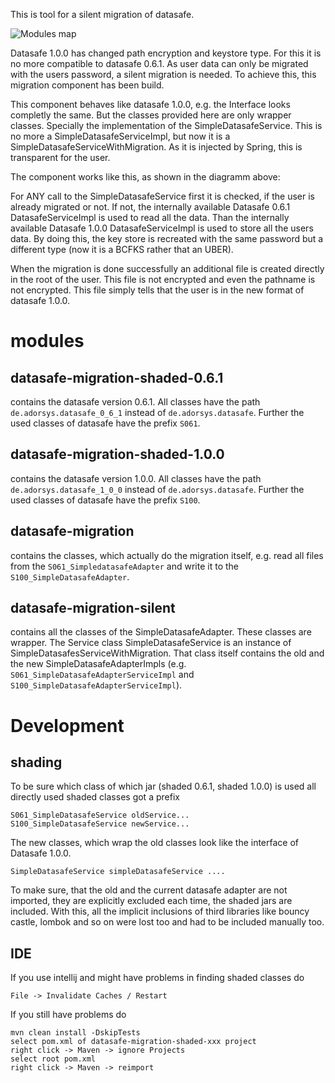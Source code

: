 This is tool for a silent migration of datasafe.

![Modules map](http://www.plantuml.com/plantuml/proxy?src=https://raw.githubusercontent.com/adorsys/datasafe-migration/develop/docs/diagrams/silent-migration.puml&fmt=svg&vvv=1&sanitize=true)

Datasafe 1.0.0 has changed path encryption and keystore type. For this it is no more compatible to datasafe 0.6.1.
As user data can only be migrated with the users password, a silent migration is needed. To achieve this, this migration component has been build.

This component behaves like datasafe 1.0.0, e.g. the Interface looks completly the same.
But the classes provided here are only wrapper classes. Specially the implementation of the SimpleDatasafeService.
This is no more a SimpleDatasafeServiceImpl, but now it is a SimpleDatasafeServiceWithMigration. As it is injected by Spring,
this is transparent for the user.

The component works like this, as shown in the diagramm above: 

For ANY call to the SimpleDatasafeService first it is checked, if the user 
is already migrated or not. If not, the internally available Datasafe 0.6.1 DatasafeServiceImpl is used
to read all the data. Than the internally available Datasafe 1.0.0 DatasafeServiceImpl is used to 
store all the users data. By doing this, the key store is recreated with the 
same password but a different type (now it is a BCFKS rather that an UBER).

When the migration is done successfully an additional file is created directly in the 
root of the user. This file is not encrypted and even the pathname is not encrypted.
This file simply tells that the user is in the new format of datasafe 1.0.0.

# modules
## datasafe-migration-shaded-0.6.1
contains the datasafe version 0.6.1. All classes have the path <code>de.adorsys.datasafe_0_6_1</code>
 instead of <code>de.adorsys.datasafe</code>. Further the used classes of datasafe have the prefix 
 <code>S061</code>.
## datasafe-migration-shaded-1.0.0
contains the datasafe version 1.0.0. All classes have the path <code>de.adorsys.datasafe_1_0_0</code>
 instead of <code>de.adorsys.datasafe</code>. Further the used classes of datasafe have the prefix 
 <code>S100</code>.
## datasafe-migration
contains the classes, which actually do the migration itself, e.g. read all files
from the <code>S061_SimpledatasafeAdapter</code> and write it to the <code>S100_SimpleDatasafeAdapter</code>.
## datasafe-migration-silent
contains all the classes of the SimpleDatasafeAdapter. These classes are wrapper. The Service class
SimpleDatasafeService is an instance of SimpleDatasafesServiceWithMigration. That class itself
contains the old and the new SimpleDatasafeAdapterImpls (e.g. <code>S061_SimpleDatasafeAdapterServiceImpl</code>
and <code>S100_SimpleDatasafeAdapterServiceImpl</code>).

 
# Development
## shading
To be sure which class of which jar (shaded 0.6.1, shaded 1.0.0) is used 
all directly used shaded classes got a prefix
```
S061_SimpleDatasafeService oldService...
S100_SimpleDatasafeService newService...
```
The new classes, which wrap the old classes look like the interface of
Datasafe 1.0.0.

```
SimpleDatasafeService simpleDatasafeService ....
``` 

To make sure, that the old and the current datasafe adapter are not imported, they are
explicitly excluded each time, the shaded jars are included. With  this, all
the implicit inclusions of third libraries like bouncy castle, lombok and so on
were lost too and had to be included manually too.

## IDE

If you use intellij and might have problems in finding shaded classes do
```
File -> Invalidate Caches / Restart
```

If you still have problems do
```
mvn clean install -DskipTests
select pom.xml of datasafe-migration-shaded-xxx project
right click -> Maven -> ignore Projects
select root pom.xml
right click -> Maven -> reimport
``` 





